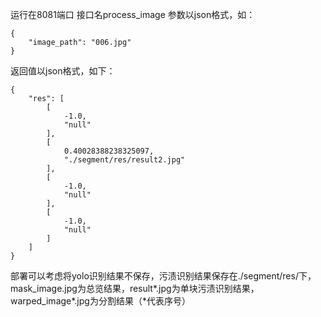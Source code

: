 运行在8081端口
接口名process_image
参数以json格式，如：

````
{
    "image_path": "006.jpg"
}
````

返回值以json格式，如下：

````
{
    "res": [
        [
            -1.0,
            "null"
        ],
        [
            0.40028388238325097,
            "./segment/res/result2.jpg"
        ],
        [
            -1.0,
            "null"
        ],
        [
            -1.0,
            "null"
        ]
    ]
}
````

部署可以考虑将yolo识别结果不保存，污渍识别结果保存在./segment/res/下，mask_image.jpg为总览结果，result*.jpg为单块污渍识别结果，warped_image*.jpg为分割结果（*代表序号）
